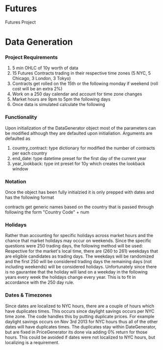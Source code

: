 # Futures
Futures Project

# Data Generation

### Project Requirements
1. 5 min OHLC of 10y worth of data
2. 15 Futures Contracts trading in their respective time zones (5 NYC, 5 Chicago, 3 London, 3 Tokyo)
3. Contracts get rolled on the 15th or the following monday if weekend (roll cost will be an extra 2%)
4. Work on a 250 day calendar and account for time zone changes
5. Market hours are 9pm to 5pm the following days
6. Once data is simulated calculate the following

### Functionality
Upon initialization of the DataGenerator object most of the parameters can be modified although they are defaulted upon initialiation. Arguments are defaulted as 
1. country_contract: type dictionary for modified the number of contracts per each country
2. end_date: type datetime preset for the first day of the current year
3. year_lookback: type int preset for 10y which creates the lookback window

### Notation
Once the object has been fully initialzied it is only prepped with dates and has the following format


contracts get generic names based on the country that is passed through following the form "Country Code" + num

### Holidays
Rather than accounting for specific holidays across market hours and the chance that market holidays may occur on weekends. Since the specific questions were 250 trading days, the following method will be used: Respective for the market's local time, there are (260 to 261) weekdays that are eligible candidates as trading days. The weekdays will be randomized and the first 250 will be considered trading days the remaining days (not including weekends) will be considered holidays. Unfortunately since there is no gaurantee that the holiday will land on a weekday in the following years every week the holidays change every year. This is to fit in accordance with the 250 day rule.

### Dates & Timezones
Since dates are localized to NYC hours, there are a couple of hours which have duplicates times. This occurs since daylight savings occurs per NYC time zone. The code handles this by putting duplicate prices. For example daylight savings occurs on Nov 3rd 2013 for NYC hours thus all of the other dates will have duplicates times. The duplicates stay within DateGenerator, but are fixed in PriceGenerator its done via adding 0% return for those hours. This could be avoided if dates were not localized to NYC hours, but localizing is a requirement. 
